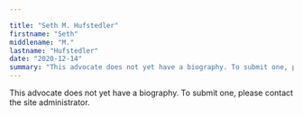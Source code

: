 ```yaml
---

title: "Seth M. Hufstedler"
firstname: "Seth"
middlename: "M."
lastname: "Hufstedler"
date: "2020-12-14"
summary: "This advocate does not yet have a biography. To submit one, please contact the site administrator."
---
```

This advocate does not yet have a biography. To submit one, please contact the site administrator.

